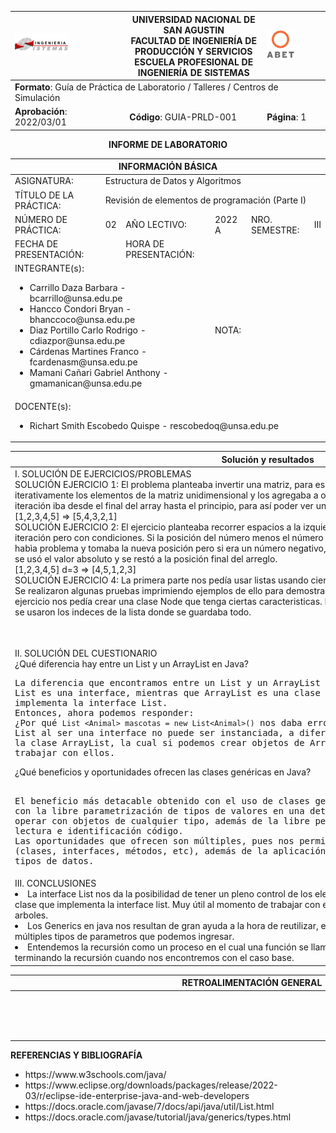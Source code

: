 <div align="center">
<table>
    <theader>
        <tr>
            <td><img src="https://github.com/rescobedoq/pw2/blob/main/epis.png?raw=true" alt="EPIS" style="width:50%; height:auto"/></td>
            <th>
                <span style="font-weight:bold;">UNIVERSIDAD NACIONAL DE SAN AGUSTIN</span><br />
                <span style="font-weight:bold;">FACULTAD DE INGENIERÍA DE PRODUCCIÓN Y SERVICIOS</span><br />
                <span style="font-weight:bold;">ESCUELA PROFESIONAL DE INGENIERÍA DE SISTEMAS</span>
            </th>
            <td><img src="https://github.com/rescobedoq/pw2/blob/main/abet.png?raw=true" alt="ABET" style="width:50%; height:auto"/></td>
        </tr>
    </theader>
    <tbody>
        <tr><td colspan="3"><span style="font-weight:bold;">Formato</span>: Guía de Práctica de Laboratorio / Talleres / Centros de Simulación</td></tr>
        <tr><td><span style="font-weight:bold;">Aprobación</span>:  2022/03/01</td><td><span style="font-weight:bold;">Código</span>: GUIA-PRLD-001</td><td><span style="font-weight:bold;">Página</span>: 1</td></tr>
    </tbody>
</table>
</div>

<div align="center">
<span style="font-weight:bold;">INFORME DE LABORATORIO</span><br />


<table>
<theader>
<tr><th colspan="6">INFORMACIÓN BÁSICA</th></tr>
</theader>
<tbody>
<tr><td>ASIGNATURA:</td><td colspan="5">Estructura de Datos y Algoritmos</td></tr>
<tr><td>TÍTULO DE LA PRÁCTICA:</td><td colspan="5">Revisión de elementos de programación (Parte I)</td></tr>
<tr>
<td>NÚMERO DE PRÁCTICA:</td><td>02</td><td>AÑO LECTIVO:</td><td>2022 A</td><td>NRO. SEMESTRE:</td><td>III</td>
</tr>
<tr>
<td>FECHA DE PRESENTACIÓN:</td><td></td><td>HORA DE PRESENTACIÓN:</td><td colspan="3"></td>
</tr>
<tr><td colspan="3">INTEGRANTE(s):
<ul>
<li>Carrillo Daza Barbara - bcarrillo@unsa.edu.pe</li>
<li>Hancco Condori Bryan - bhanccoco@unsa.edu.pe</li>
<li>Diaz Portillo Carlo Rodrigo - cdiazpor@unsa.edu.pe</li>
<li>Cárdenas Martines Franco - fcardenasm@unsa.edu.pe</li>
<li>Mamani Cañari Gabriel Anthony - gmamanican@unsa.edu.pe</li>
</ul>
</td>
<td>NOTA:</td><td colspan="2"></td>
</<tr>
<tr><td colspan="6">DOCENTE(s):
<ul>
<li>Richart Smith Escobedo Quispe - rescobedoq@unsa.edu.pe</li>
</ul>
</td>
</<tr>
</tbody>
</table>

<table>
<theader>
<tr><th>Solución y resultados</th></tr>
</theader>
<tbody>
<tr><td>I. SOLUCIÓN DE EJERCICIOS/PROBLEMAS<br>
    SOLUCIÓN EJERCICIO 1: El problema planteaba invertir una matriz, para 
    eso usamos un bucle for, el cual recorría iterativamente los elementos de
    la matriz unidimensional y los agregaba a otra matriz vacía, lo que se cambió,
    es que la iteración iba desde el final del array hasta el principio, para así poder
    ver un array totalmente invertido.<br>
    [1,2,3,4,5] => [5,4,3,2,1]<br>
    SOLUCIÓN EJERCICIO 2: El ejercicio planteaba recorrer espacios a la izquierda el array,
    para lo cual, se usó también una iteración pero con condiciones. Si la posición del número
    menos el número de espacios a recorrer era mayor igual a 0, no habìa problema y tomaba la nueva
    posición pero si era un número negativo, significaba que iría al fondo del array, por eso se usó 
    el valor absoluto y se restó a la posición final del arreglo.<br>
    [1,2,3,4,5] d=3 => [4,5,1,2,3]<br>
    SOLUCIÓN EJERCICIO 4: La primera parte nos pedía usar listas usando ciertos métodos que vienen por defecto en ellas.
    Se realizaron algunas pruebas imprimiendo ejemplos de ello para demostrar que sí se usan los métodos.
    La segunda parte ejercicio nos pedía crear una clase Node que tenga ciertas caracteristicas. La 
    parte de obtener el root y la parte del next se usaron los indeces de la lista donde se guardaba todo.
    <pre>                                                                                          </pre>
    </td></tr>
<tr><td>II. SOLUCIÓN DEL CUESTIONARIO<br>
    ¿Qué diferencia hay entre un List y un ArrayList en Java?<br>
    <pre>La diferencia que encontramos entre un List y un ArrayList es que
List es una interface, mientras que ArrayList es una clase la cual 
implementa la interface List.
Entonces, ahora podemos responder:
¿Por qué <code>List &ltAnimal&gt mascotas = new List&ltAnimal&gt()</code> nos daba error?
List al ser una interface no puede ser instanciada, a diferencia de
la clase ArrayList, la cual si podemos crear objetos de ArrayList y
trabajar con ellos.</pre>
    ¿Qué beneficios y oportunidades ofrecen las clases genéricas en Java?<br>
    <pre>                                                                                         
El beneficio más detacable obtenido con el uso de clases genéricas se da
con la libre parametrización de tipos de valores en una determinada clase, permitiendonos	
operar con objetos de cualquier tipo, además de la libre personalización y la facilidad de
lectura e identificación código.
Las oportunidades que ofrecen son múltiples, pues nos permiten desarrollar código genérico
(clases, interfaces, métodos, etc), además de la aplicación de algoritmos que abarcan diferentes
tipos de datos.  </pre>
    </td></tr>
<tr><td>III. CONCLUSIONES<br>
    <li>La interface List nos da la posibilidad de tener un pleno control de los elementos que son insertados a una lista de una clase que implementa la interface list. Muy útil al momento de trabajar con estructuras de datos como podrían ser los arboles.</li>
<li>Los Generics en java nos resultan de gran ayuda a la hora de reutilizar, entender y operar en el código, gracias a los múltiples tipos de parametros que podemos ingresar.</li>
<li>Entendemos la recursión como un proceso en el cual una función se llama a sí misma y se vuelve a ejecutar, terminando la recursión cuando nos encontremos con el caso base.</li>
    </td></tr>
</tbody>
</table>


<table>
<theader>
<tr><th>RETROALIMENTACIÓN GENERAL
    </th></tr>
</theader>
<tbody>
<tr><td>
    <pre>                                                                                          </pre>
    <pre>                                                                                          </pre>
    </td></tr>
</tbody>
</table>
    
</div>    
<p><b>REFERENCIAS Y BIBLIOGRAFÍA</b></p>
<ul>
    <li>https://www.w3schools.com/java/</li>
    <li>https://www.eclipse.org/downloads/packages/release/2022-03/r/eclipse-ide-enterprise-java-and-web-developers</li>
    <li>https://docs.oracle.com/javase/7/docs/api/java/util/List.html</li>
    <li>https://docs.oracle.com/javase/tutorial/java/generics/types.html</li>
</ul>

